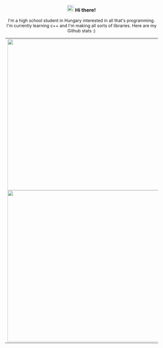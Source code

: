 <h3 align ="center"> <img src='https://qpluspicture.oss-cn-beijing.aliyuncs.com/6LjjQA/Hi.gif' alt='Hi' width="22"/> Hi there! </h3>

<p align="center">I'm a high school student in Hungary interested in all that's programming. I'm currently learning c++ and I'm making all sorts of libraries. Here are my Github stats :)</p>

<table>
  <tr>
    <td>
      <div align="center" valign="center">
      <img src="https://github-readme-stats.vercel.app/api?username=Xeretis&count_private=true&theme=tokyonight&hide=prs&hide_border=true&show_icons=true" width="500" />
      <img src="https://github-readme-stats.vercel.app/api/top-langs/?username=Xeretis&layout=compact&theme=tokyonight&hide_border=true" width="500" />
      </div>
    </td>
    <td>
      <div align="center" valign="center">
      <img src="https://media.giphy.com/media/LmNwrBhejkK9EFP504/giphy.gif" width="600"/>
      </div>
    </td>
  </tr>
 </table>
